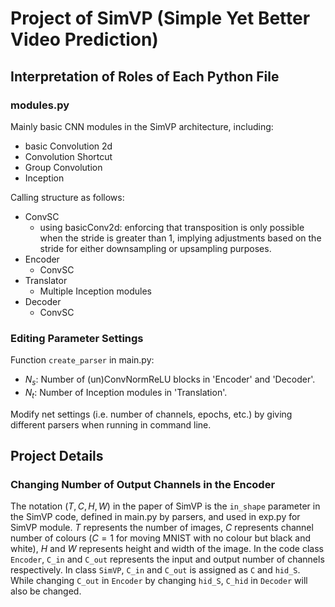 # Project of SimVP (Simple Yet Better Video Prediction)

## Interpretation of Roles of Each Python File

### modules.py

Mainly basic CNN modules in the SimVP architecture, including: 

* basic Convolution 2d
* Convolution Shortcut
* Group Convolution
* Inception

Calling structure as follows:

* ConvSC
  * using basicConv2d: enforcing that transposition is only possible when the stride is greater than 1, implying adjustments based on the stride for either downsampling or upsampling purposes.
* Encoder
  * ConvSC
* Translator
  * Multiple Inception modules
* Decoder
  * ConvSC

### Editing Parameter Settings

Function ```create_parser``` in main.py:

* $N_s$: Number of (un)ConvNormReLU blocks in 'Encoder' and 'Decoder'.
* $N_t$: Number of Inception modules in 'Translation'.

Modify net settings (i.e. number of channels, epochs, etc.) by giving different parsers when running in command line.

## Project Details

### Changing Number of Output Channels in the Encoder

The notation $(T, C, H, W)$ in the paper of SimVP is the ```in_shape``` parameter in the SimVP code, defined in main.py by parsers, and used in exp.py for SimVP module. $T$ represents the number of images, $C$ represents channel number of colours ($C = 1$ for moving MNIST with no colour but black and white), $H$ and $W$ represents height and width of the image. In the code class ```Encoder```, ```C_in``` and ```C_out``` represents the input and output number of channels respectively. In class ```SimVP```, ```C_in``` and ```C_out``` is assigned as ```C``` and ```hid_S```. While changing ```C_out``` in ```Encoder``` by changing ```hid_S```, ```C_hid``` in ```Decoder``` will also be changed.
